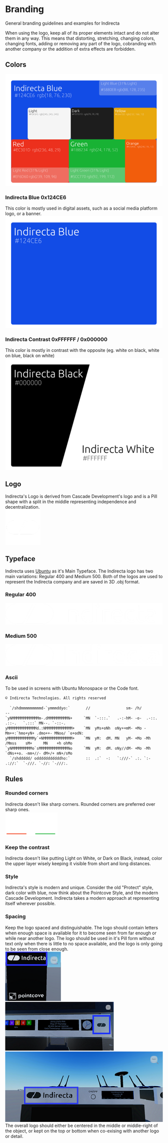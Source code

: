 # Branding
General branding guidelines and examples for Indirecta

When using the logo, keep all of its proper elements intact and do not alter them in any way. This means that distorting, 
stretching, changing colors, changing fonts, adding or removing any part of the logo, 
cobranding with another company or the addition of extra effects are forbidden.

## Colors
![Palette](https://raw.githubusercontent.com/Indirecta-Technologies/branding/main/colorpalette.png)
### Indirecta Blue 0x124CE6
This color is mostly used in digital assets, such as a social media platform logo, or a banner.  
![Indirecta Blue](https://raw.githubusercontent.com/Indirecta-Technologies/branding/main/indirectablue.png)
### Indirecta Contrast 0xFFFFFF / 0x000000
This color is mostly in contrast with the opposite (eg. white on black, white on blue, black on white)
![Indirecta Contrast](https://raw.githubusercontent.com/Indirecta-Technologies/branding/main/indirectacontrast.png)

## Logo
Indirecta's Logo is derived from Cascade Development's logo and is a Pill shape with a split in the middle representing independence and decentralization.  
![Pill](https://raw.githubusercontent.com/Indirecta-Technologies/branding/main/indirectalogopill.png)

## Typeface
Indirecta uses [Ubuntu](https://design.ubuntu.com/font/) as it's Main Typeface.
The Indirecta logo has two main variations: Regular 400 and Medium 500.
Both of the logos are used to represent the Indirecta company and are saved in 3D .obj format.

### Regular 400  
![Regular400](https://raw.githubusercontent.com/Indirecta-Technologies/branding/main/indirectalogoregular400.png)

### Medium 500  
![Medium500](https://raw.githubusercontent.com/Indirecta-Technologies/branding/main/indirectalogomedium500.png)

### Ascii
To be used in screens with Ubuntu Monospace or the Code font.
```
© Indirecta Technologies. All rights reserved

  `/shdmmmmmmmmmd-`ymmmddyo:`       //                sm- /h/                        --             
`yNMMMMMMMMMMMMm-.dMMMMMMMMMN+     `MN  `-:::.`   .-:-hM- -o-  .-::.  .::-.   `.:::` MN--. `-::-.   
yMMMMMMMMMMMMMd.:NMMMMMMMMMMMM+    `MN  yMs+oNh  oNy++mM- +Mo -Mm++:`hmo+yN+ .dmo++- MNoo/ `o+odN:  
yMMMMMMMMMMMMy`+NMMMMMMMMMMMMM+    `MN  yM:  dM. MN   yM- +Mo -Mh   /Mmss    sM+     MN    +h ohMo  
`yNMMMMMMMMMo`sMMMMMMMMMMMMMNo     `MN  yM:  dM. oNy//dM- +Mo -Mh   `dNs++o. -mm+//- dM+/+ mN+/sMo  
  `/shddddd/ odddddddddddho:`       ::  .:`  -:   `:///-` .:. `:-     .://:`  `-///. `-//: `-///:. 
  ```

## Rules
### Rounded corners
Indirecta doesn't like sharp corners. Rounded corners are preferred over sharp ones.  
![RoundedCorners](https://raw.githubusercontent.com/Indirecta-Technologies/branding/main/roundedcorners.png)
### Keep the contrast
Indirecta doesn't like putting Light on White, or Dark on Black, instead, color the upper layer wisely keeping it visible from short and long distances.
### Style
Indirecta's style is modern and unique. Consider the old "Protect" style, dark color with blue, now think about the Pointcove Style, and the modern Cascade Development.
Indirecta takes a modern approach at representing itself wherever possible.
### Spacing
Keep the logo spaced and distinguishable. The logo should contain letters when enough space is available for it to become seen from far enough or while near another logo.
The logo should be used in it's Pill form without text only when there is little to no space available, and the logo is only going to be seen from close enough.  
![Xinu](https://raw.githubusercontent.com/Indirecta-Technologies/branding/main/xinubrandingexample.png)
![Xinu](https://raw.githubusercontent.com/Indirecta-Technologies/branding/main/xinubrandingexample2.png)
![Xinu](https://raw.githubusercontent.com/Indirecta-Technologies/branding/main/xinubrandingexample3.png)  
The overall logo should either be centered in the middle or middle-right of the object, or kept on the top or bottom when co-exising with another logo or detail.
